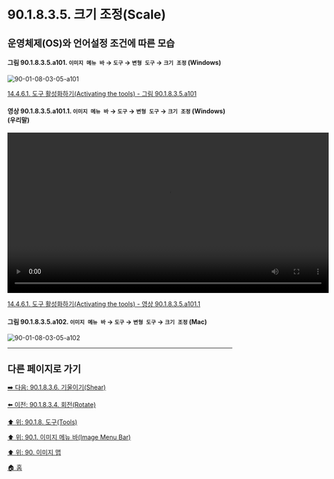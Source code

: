 # 90.1.8.3.5. 크기 조정(Scale)
## 운영체제(OS)와 언어설정 조건에 따른 모습

<a id="90-01-08-03-05-a101"></a>

#### 그림 90.1.8.3.5.a101. `이미지 메뉴 바` → `도구` → `변형 도구` → `크기 조정` (Windows)
![90-01-08-03-05-a101](https://github.com/wonder13662/gimp/assets/15767104/81d644a1-50db-4041-9275-cedb3150c59f)

[14.4.6.1. 도구 활성화하기(Activating the tools) - 그림 90.1.8.3.5.a101](./14-04-06-01-activating_the_tool.md#90-01-08-03-05-a101)

<a id="90-01-08-03-05-a101-01"></a>

#### 영상 90.1.8.3.5.a101.1. `이미지 메뉴 바` → `도구` → `변형 도구` → `크기 조정` (Windows) (우리말)
<video controls="controls" width="720" src="https://github.com/wonder13662/gimp/assets/15767104/9c7f8897-fdae-4ca1-865c-15d2681183e9"></video>

[14.4.6.1. 도구 활성화하기(Activating the tools) - 영상 90.1.8.3.5.a101.1](./14-04-06-01-activating_the_tool.md#90-01-08-03-05-a101-01)

<a id="90-01-08-03-05-a102"></a>

#### 그림 90.1.8.3.5.a102. `이미지 메뉴 바` → `도구` → `변형 도구` → `크기 조정` (Mac)
![90-01-08-03-05-a102](https://github.com/wonder13662/gimp/assets/15767104/e2cc9350-f8fe-4633-88a8-70762160dced)

***

## 다른 페이지로 가기

[➡️ 다음: 90.1.8.3.6. 기울이기(Shear)](./90-01-08-03-06-shear.md)

[⬅️ 이전: 90.1.8.3.4. 회전(Rotate)](./90-01-08-03-04-rotate.md)

[⬆️ 위: 90.1.8. 도구(Tools)](./90-01-08-00-tools.md)

[⬆️ 위: 90.1. 이미지 메뉴 바(Image Menu Bar)](./90-01-00-image-menu-bar.md)

[⬆️ 위: 90. 이미지 맵](./90-00-image-map.md)

[🏠 홈](./00-home.md)
